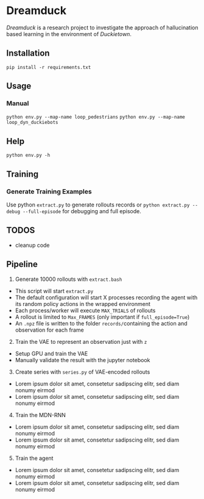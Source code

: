 # Dreamduck

_Dreamduck_ is a research project to investigate the approach of hallucination
based learning in the environment of _Duckietown_.

## Installation

`pip install -r requirements.txt`

## Usage

### Manual

`python env.py --map-name loop_pedestrians`
`python env.py --map-name loop_dyn_duckiebots `

## Help

`python env.py -h`

## Training

### Generate Training Examples

Use python `extract.py` to generate rollouts records or
`python extract.py --debug --full-episode` for debugging and full episode.

## TODOS

- cleanup code

## Pipeline

1. Generate 10000 rollouts with `extract.bash`
  - This script will start `extract.py`
  - The default configuration will start X processes recording the agent
    with its random policy actions in the wrapped environment
  - Each process/worker will execute `MAX_TRIALS` of rollouts
  - A rollout is limited to `Max_FRAMES` (only important if `full_episode=True`)
  - An `.npz` file is written to the folder `records/`containing the action
    and observation for each frame
2. Train the VAE to represent an observation just with `z`
  - Setup GPU and train the VAE
  - Manually validate the result with the jupyter notebook
3. Create series with `series.py` of VAE-encoded rollouts
  - Lorem ipsum dolor sit amet, consetetur sadipscing elitr, sed diam nonumy eirmod
  - Lorem ipsum dolor sit amet, consetetur sadipscing elitr, sed diam nonumy eirmod
4. Train the MDN-RNN
  - Lorem ipsum dolor sit amet, consetetur sadipscing elitr, sed diam nonumy eirmod
  - Lorem ipsum dolor sit amet, consetetur sadipscing elitr, sed diam nonumy eirmod
5. Train the agent
  - Lorem ipsum dolor sit amet, consetetur sadipscing elitr, sed diam nonumy eirmod
  - Lorem ipsum dolor sit amet, consetetur sadipscing elitr, sed diam nonumy eirmod
